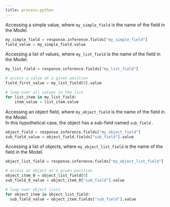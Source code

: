 ```yaml
---
title: process-python
---
```


Accessing a simple value, where `my_simple_field` is the name of the field in the Model.

```python
my_simple_field = response.inference.fields["my_simple_field"]
field_value = my_simple_field.value
```

Accessing a list of values, where `my_list_field` is the name of the field in the Model.

```python
my_list_field = response.inference.fields["my_list_field"]

# access a value at a given position
field_first_value = my_list_field[0].value

# loop over all values in the list
for list_item in my_list_field:
    item_value = list_item.value
```

Accessing an object field, where `my_object_field` is the name of the field in the Model.\
In this hypothetical case, the object has a sub-field named `sub_field` .

```python
object_field = response.inference.fields["my_object_field"]
sub_field_value = object_field.fields["sub_field"].value
```

Accessing a list of objects, where `my_object_list_field` is the name of the field in the Model.

```python
object_list_field = response.inference.fields["my_object_list_field"]

# access an object at a given position
object_item_0 = object_list_field[0]
sub_field_0_value = object_item_0["sub_field"].value

# loop over object lists
for object_item in object_list_field:
  sub_field_value = object_item.fields["sub_field"].value
```
